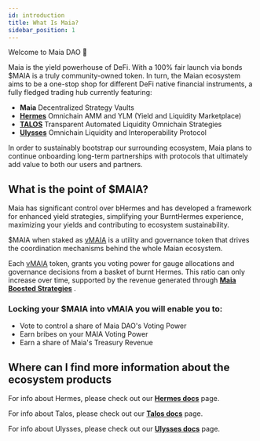 ```yaml
---
id: introduction
title: What Is Maia?
sidebar_position: 1
---
```


Welcome to Maia DAO 👋

Maia is the yield powerhouse of DeFi. With a 100% fair launch via bonds $MAIA is a truly community-owned token.
In turn, the Maian ecosystem aims to be a one-stop shop for different DeFi native financial instruments, a fully fledged trading hub currently featuring:
- **Maia** Decentralized Strategy Vaults
- [**Hermes**](./Hermes/introduction) Omnichain AMM and YLM (Yield and Liquidity Marketplace)
- [**TALOS**](./Talos/introduction) Transparent Automated Liquidity Omnichain Strategies
- [**Ulysses**](./Ulysses/introduction) Omnichain Liquidity and Interoperability Protocol

In order to sustainably bootstrap our surrounding ecosystem, Maia plans to continue onboarding long-term partnerships with protocols that ultimately add value to both our users and partners.

## What is the point of $MAIA?

Maia has significant control over bHermes and has developed a framework for enhanced yield strategies, simplifying your BurntHermes experience, maximizing your yields and contributing to ecosystem sustainability.

$MAIA when staked as [vMAIA](./overview/tokenomics/vMaia) is a utility and governance token that drives the coordination mechanisms behind the whole Maian ecosystem. 

Each [vMAIA](./overview/tokenomics/vMaia) token, grants you voting power for gauge allocations and governance decisions from a basket of burnt Hermes. This ratio can only increase over time, supported by the revenue generated through [**Maia Boosted Strategies**](/protocols/overview/tokenomics/strategies) .

### Locking your $MAIA into vMAIA you will enable you to:

- Vote to control a share of Maia DAO's Voting Power
- Earn bribes on your MAIA Voting Power
- Earn a share of Maia's Treasury Revenue
 
## Where can I find more information about the ecosystem products

For info about Hermes, please check out our [**Hermes docs**](/protocols/Hermes/introduction) page.

For info about Talos, please check out our [**Talos docs**](/protocols/Talos/introduction) page.

For info about Ulysses, please check out our [**Ulysses docs**](/protocols/Ulysses/introduction) page.

